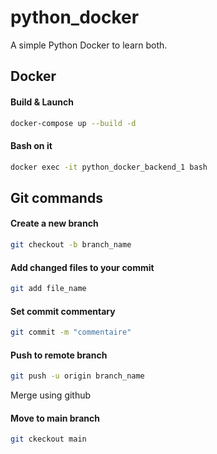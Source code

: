 # python_docker
A simple Python Docker to learn both.



## Docker
#### Build & Launch 
```bash
docker-compose up --build -d
```

#### Bash on it
```bash
docker exec -it python_docker_backend_1 bash
```


## Git commands 
#### Create a new branch
``` bash
git checkout -b branch_name
```

#### Add changed files to your commit
``` bash
git add file_name
```

#### Set commit commentary
``` bash
git commit -m "commentaire"
```

#### Push to remote branch
``` bash
git push -u origin branch_name
```

Merge using github

#### Move to main branch
```bash
git ckeckout main
```


